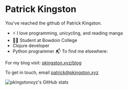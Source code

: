 # Patrick Kingston

You've reached the github of Patrick Kingston.

 - :zap: I love programming, unicycling, and reading manga
 - :polar_bear: Student at Bowdoin College
 - Clojure developer
 - Python programmer
📬 To find me elsewhere:

For my blog visit: [pkingston.xyz/blog](https://pkingston.xyz/blog/)

To get in touch, email patrick@pkingston.xyz

![pkingstonxyz's GitHub stats](https://github-readme-stats.vercel.app/api?username=pkingstonxyz&show_icons=true&theme=tokyonight)

<!---
pkingstonxyz/pkingstonxyz is a ✨ special ✨ repository because its `README.md` (this file) appears on your GitHub profile.
You can click the Preview link to take a look at your changes.
--->
